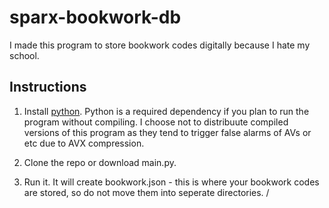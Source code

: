 # sparx-bookwork-db
I made this program to store bookwork codes digitally because I hate my school.

## Instructions

1. Install [python](https://www.python.org/downloads/).
    Python is a required dependency if you plan to run the program without compiling. I choose not to distribuute compiled versions of this program as they tend to           trigger false alarms of AVs or etc due to AVX compression.

2. Clone the repo or download main.py.
3. Run it. It will create bookwork.json - this is where your bookwork codes are stored, so do not move them into seperate directories. /

